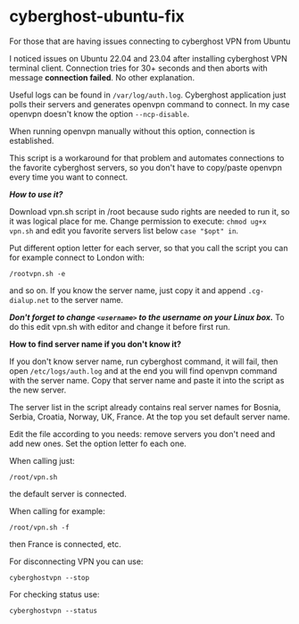 # cyberghost-ubuntu-fix
For those that are having issues connecting to cyberghost VPN from Ubuntu

I noticed issues on Ubuntu 22.04 and 23.04 after installing cyberghost VPN terminal client. Connection tries for 30+ seconds and then aborts with message **connection failed**. No other explanation.

Useful logs can be found in `/var/log/auth.log`. Cyberghost application just polls their servers and generates openvpn command to connect. In my case openvpn doesn't know the option `--ncp-disable`. 

When running openvpn manually without this option, connection is established.

This script is a workaround for that problem and automates connections to the favorite cyberghost servers, so you don't have to copy/paste openvpn every time you want to connect.

***How to use it?***

Download vpn.sh script in /root because sudo rights are needed to run it, so it was logical place for me. 
Change permission to execute:
`chmod ug+x vpn.sh`
and edit you favorite servers list below `case "$opt" in`.

Put different option letter for each server, so that you call the script you can for example connect to London with:

`/rootvpn.sh -e`

and so on. If you know the server name, just copy it and append `.cg-dialup.net` to the server name.

***Don't forget to change `<username>` to the username on your Linux box.***
To do this edit vpn.sh with editor and change it before first run.


****How to find server name if you don't know it?****

If you don't know server name, run cyberghost command, it will fail, then open `/etc/logs/auth.log` and at the end you will find openvpn command with the server name. Copy that server name and paste it into the script as the new server.

The server list in the script already contains real server names for Bosnia, Serbia, Croatia, Norway, UK, France. At the top you set default server name.

Edit the file according to you needs: remove servers you don't need and add new ones. Set the option letter fo each one.

When calling just:

`/root/vpn.sh`

the default server is connected.

When calling for example:

`/root/vpn.sh -f`

then France is connected, etc.

For disconnecting VPN you can use:

`cyberghostvpn --stop`

For checking status use:

`cyberghostvpn --status`
